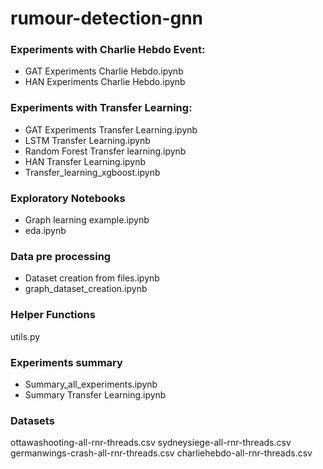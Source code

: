 # rumour-detection-gnn

### Experiments with Charlie Hebdo Event:
* GAT Experiments Charlie Hebdo.ipynb
* HAN Experiments Charlie Hebdo.ipynb

### Experiments with Transfer Learning:
* GAT Experiments Transfer Learning.ipynb
* LSTM Transfer Learning.ipynb
* Random Forest Transfer learning.ipynb
* HAN Transfer Learning.ipynb
* Transfer_learning_xgboost.ipynb

### Exploratory Notebooks
* Graph learning example.ipynb
* eda.ipynb

### Data pre processing
* Dataset creation from files.ipynb
* graph_dataset_creation.ipynb

### Helper Functions
utils.py

### Experiments summary
* Summary_all_experiments.ipynb
* Summary Transfer Learning.ipynb

### Datasets
ottawashooting-all-rnr-threads.csv
sydneysiege-all-rnr-threads.csv
germanwings-crash-all-rnr-threads.csv
charliehebdo-all-rnr-threads.csv

